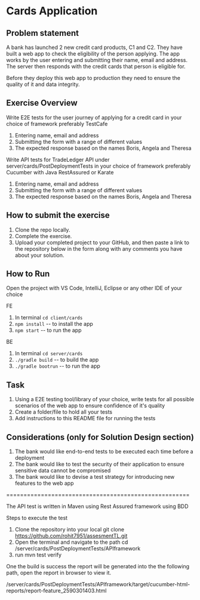 # Cards Application

## Problem statement

A bank has launched 2 new credit card products, C1 and C2. They have built a web app to check the eligibility of the person applying. The app works by the user entering and submitting their name, email and address. The server then responds with the credit cards that person is eligible for.

Before they deploy this web app to production they need to ensure the quality of it and data integrity.

## Exercise Overview

Write E2E tests for the user journey of applying for a credit card in your choice of framework preferably TestCafe

1. Entering name, email and address
2. Submitting the form with a range of different values
3. The expected response based on the names Boris, Angela and Theresa

Write API tests for TradeLedger API under server/cards/PostDeploymentTests in your choice of framework preferably Cucumber with Java RestAssured or Karate

1. Entering name, email and address
2. Submitting the form with a range of different values
3. The expected response based on the names Boris, Angela and Theresa

## How to submit the exercise

1. Clone the repo locally.
2. Complete the exercise.
3. Upload your completed project to your GitHub, and then paste a link to the repository below in the form along with any comments you have about your solution.

## How to Run

Open the project with VS Code, IntelliJ, Eclipse or any other IDE of your choice

FE

1. In terminal `cd client/cards`
2. `npm install` -- to install the app
3. `npm start` -- to run the app

BE

1. In terminal `cd server/cards`
2. `./gradle build` -- to build the app
3. `./gradle bootrun` -- to run the app

## Task

1. Using a E2E testing tool/library of your choice, write tests for all possible scenarios of the web app to ensure confidence of it's quality
2. Create a folder/file to hold all your tests
3. Add instructions to this README file for running the tests

## Considerations (only for Solution Design section)

1. The bank would like end-to-end tests to be executed each time before a deployment
2. The bank would like to test the security of their application to ensure sensitive data cannot be compromised
3. The bank would like to devise a test strategy for introducing new features to the web app



=====================================================

The API test is written in Maven using Rest Assured framework using BDD

Steps to execute the test

1) Clone the repository into your local 
    git clone https://github.com/rohit7951/assesmentTL.git
2) Open the terminal and navigate to the path
    cd /server/cards/PostDeploymentTests/APIframework
3) run mvn test verify

One the build is success the report will be generated into the the following path, open the report in browser to view it.

/server/cards/PostDeploymentTests/APIframework/target/cucumber-html-reports/report-feature_2590301403.html

